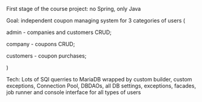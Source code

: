 First stage of the course project: no Spring, only Java

Goal: independent coupon managing system for 3 categories of users (

  admin - companies and customers CRUD; 
  
  company - coupons CRUD;
  
  customers - coupon purchases;
  
)

Tech: Lots of SQl querries to MariaDB wrapped by custom builder, custom exceptions, 
Connection Pool, DBDAOs, all DB settings, exceptions, facades, job runner and console interface for all types of users
